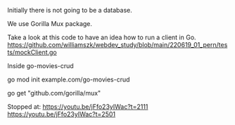 
Initially there is not going to be a database.

We use Gorilla Mux package.



Take a look at this code to have an idea how to run a client in Go.
https://github.com/williamszk/webdev_study/blob/main/220619_01_pern/tests/mockClient.go


Inside go-movies-crud

go mod init example.com/go-movies-crud

go get "github.com/gorilla/mux"


Stopped at:
https://youtu.be/jFfo23yIWac?t=2111
https://youtu.be/jFfo23yIWac?t=2501
